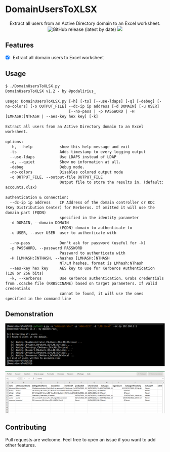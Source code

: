 # DomainUsersToXLSX

<p align="center">
  Extract all users from an Active Directory domain to an Excel worksheet. 
  <br>
  <img alt="GitHub release (latest by date)" src="https://img.shields.io/github/v/release/p0dalirius/DomainUsersToXLSX">
  <a href="https://twitter.com/intent/follow?screen_name=podalirius_" title="Follow"><img src="https://img.shields.io/twitter/follow/podalirius_?label=Podalirius&style=social"></a>
  <br>
</p>

## Features

 - [x] Extract all domain users to Excel worksheet

## Usage

```
$ ./DomainUsersToXLSX.py 
DomainUsersToXLSX v1.2 - by @podalirius_

usage: DomainUsersToXLSX.py [-h] [-ts] [--use-ldaps] [-q] [-debug] [-no-colors] [-o OUTPUT_FILE] --dc-ip ip address [-d DOMAIN] [-u USER]
                            [--no-pass | -p PASSWORD | -H [LMHASH:]NTHASH | --aes-key hex key] [-k]

Extract all users from an Active Directory domain to an Excel worksheet.

options:
  -h, --help            show this help message and exit
  -ts                   Adds timestamp to every logging output
  --use-ldaps           Use LDAPS instead of LDAP
  -q, --quiet           Show no information at all.
  -debug                Debug mode.
  -no-colors            Disables colored output mode
  -o OUTPUT_FILE, --output-file OUTPUT_FILE
                        Output file to store the results in. (default: accounts.xlsx)

authentication & connection:
  --dc-ip ip address    IP Address of the domain controller or KDC (Key Distribution Center) for Kerberos. If omitted it will use the domain part (FQDN)
                        specified in the identity parameter
  -d DOMAIN, --domain DOMAIN
                        (FQDN) domain to authenticate to
  -u USER, --user USER  user to authenticate with

  --no-pass             Don't ask for password (useful for -k)
  -p PASSWORD, --password PASSWORD
                        Password to authenticate with
  -H [LMHASH:]NTHASH, --hashes [LMHASH:]NTHASH
                        NT/LM hashes, format is LMhash:NThash
  --aes-key hex key     AES key to use for Kerberos Authentication (128 or 256 bits)
  -k, --kerberos        Use Kerberos authentication. Grabs credentials from .ccache file (KRB5CCNAME) based on target parameters. If valid credentials
                        cannot be found, it will use the ones specified in the command line
```

## Demonstration

![](./.github/extract.png)

![](./.github/excel.png)

## Contributing

Pull requests are welcome. Feel free to open an issue if you want to add other features.
